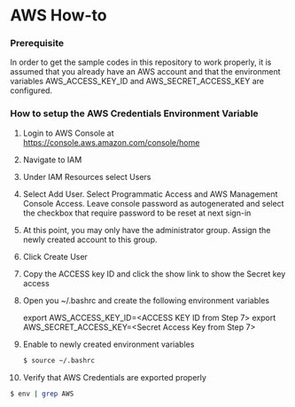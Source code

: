 # AWS How-to

### Prerequisite
In order to get the sample codes in this repository to work properly, it is assumed that you 
already have an AWS account and that the environment variables AWS_ACCESS_KEY_ID and AWS_SECRET_ACCESS_KEY
are configured.

### How to setup the AWS Credentials Environment Variable
1. Login to AWS Console at https://console.aws.amazon.com/console/home

2. Navigate to IAM

3. Under IAM Resources select Users

4. Select Add User. Select Programmatic Access and AWS Management Console Access. Leave console password as autogenerated and select the checkbox that require password to be reset at next sign-in

5. At this point, you may only have the administrator group. Assign the newly created account to this group.

6. Click Create User

7. Copy the ACCESS key ID and click the show link to show the Secret key access

8. Open you ~/.bashrc and create the following environment variables

   export AWS_ACCESS_KEY_ID=<ACCESS KEY ID from Step 7>
   export AWS_SECRET_ACCESS_KEY=<Secret Access Key from Step 7>

9. Enable to newly created environment variables
   ```bash
   $ source ~/.bashrc
   ```

10. Verify that AWS Credentials are exported properly
   ```bash
   $ env | grep AWS
   ```
